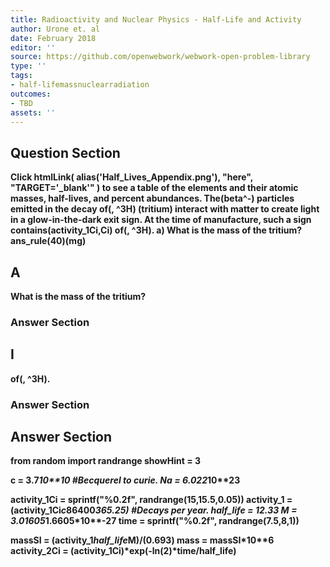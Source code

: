 ```yaml
---
title: Radioactivity and Nuclear Physics - Half-Life and Activity
author: Urone et. al
date: February 2018
editor: ''
source: https://github.com/openwebwork/webwork-open-problem-library
type: ''
tags:
- half-lifemassnuclearradiation
outcomes:
- TBD
assets: ''
---
```


## Question Section 

<b>
Click
 htmlLink( alias('Half_Lives_Appendix.png'), "here", "TARGET='_blank'" )
to see a table of the elements and their atomic masses, half-lives, and percent abundances.
The(beta^-) particles emitted in the decay of(, ^3H) (tritium) interact with matter to create light in a glow-in-the-dark exit sign. At the time of manufacture, such a sign contains(activity_1Ci,Ci) of(, ^3H).
a) What is the mass of the tritium?  
ans_rule(40)(mg)

## A
What is the mass of the tritium?  
### Answer Section
## I
of(, ^3H).
### Answer Section


## Answer Section

from random import randrange
showHint = 3

c = 3.7*10**10           #Becquerel to curie.
Na = 6.022*10**23

activity_1Ci = sprintf("%0.2f", randrange(15,15.5,0.05))
activity_1 = (activity_1Ci*c*86400*365.25)          #Decays per year.
half_life = 12.33
M = 3.01605*1.6605*10**-27
time = sprintf("%0.2f", randrange(7.5,8,1))

massSI = (activity_1*half_life*M)/(0.693)
mass = massSI*10**6
activity_2Ci = (activity_1Ci)*exp(-ln(2)*time/half_life)